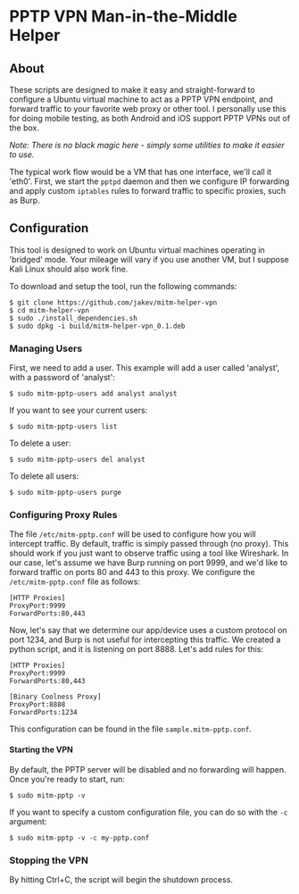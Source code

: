 # PPTP VPN Man-in-the-Middle Helper

## About
These scripts are designed to make it easy and straight-forward to configure a Ubuntu virtual machine to act as a PPTP VPN endpoint, and forward traffic to your favorite web proxy or other tool. I personally use this for doing mobile testing, as both Android and iOS support PPTP VPNs out of the box.

*Note: There is no black magic here - simply some utilities to make it easier to use.*

The typical work flow would be a VM that has one interface, we'll call it 'eth0'. First, we start the `pptpd` daemon and then we configure IP forwarding and apply custom `iptables` rules to forward traffic to specific proxies, such as Burp.

## Configuration
This tool is designed to work on Ubuntu virtual machines operating in 'bridged' mode. Your mileage will vary if you use another VM, but I suppose Kali Linux should also work fine.

To download and setup the tool, run the following commands:

    $ git clone https://github.com/jakev/mitm-helper-vpn
    $ cd mitm-helper-vpn
    $ sudo ./install_dependencies.sh
    $ sudo dpkg -i build/mitm-helper-vpn_0.1.deb

### Managing Users
First, we need to add a user. This example will add a user called 'analyst', with a password of 'analyst':

    $ sudo mitm-pptp-users add analyst analyst

If you want to see your current users:

    $ sudo mitm-pptp-users list

To delete a user:

    $ sudo mitm-pptp-users del analyst

To delete all users:

    $ sudo mitm-pptp-users purge

### Configuring Proxy Rules
The file `/etc/mitm-pptp.conf` will be used to configure how you will intercept traffic. By default, traffic is simply passed through (no proxy). This should work if you just want to observe traffic using a tool like Wireshark. In our case, let's assume we have Burp running on port 9999, and we'd like to forward traffic on ports 80 and 443 to this proxy. We configure the `/etc/mitm-pptp.conf` file as follows:

```
[HTTP Proxies]
ProxyPort:9999
ForwardPorts:80,443
```

Now, let's say that we determine our app/device uses a custom protocol on port 1234, and Burp is not useful for intercepting this traffic. We created a python script, and it is listening on port 8888. Let's add rules for this:

```
[HTTP Proxies]
ProxyPort:9999
ForwardPorts:80,443

[Binary Coolness Proxy]
ProxyPort:8888
ForwardPorts:1234
```

This configuration can be found in the file `sample.mitm-pptp.conf`.

#### Starting the VPN
By default, the PPTP server will be disabled and no forwarding will happen. Once you're ready to start, run:

    $ sudo mitm-pptp -v

If you want to specify a custom configuration file, you can do so with the `-c` argument:

    $ sudo mitm-pptp -v -c my-pptp.conf

### Stopping the VPN
By hitting Ctrl+C, the script will begin the shutdown process.
